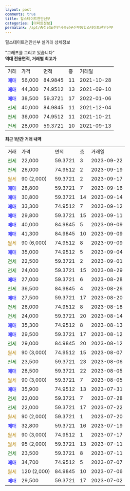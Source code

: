 ```yaml
---
layout: post
comments: true
title: 힐스테이트천안신부
categories: [아파트정보]
permalink: /apt/충청남도천안시동남구신부동힐스테이트천안신부
---
```


힐스테이트천안신부 실거래 상세정보

<script type="text/javascript">
  google.charts.load('current', {'packages':['line', 'corechart']});
  google.charts.setOnLoadCallback(drawChart);

  function drawChart() {
    var data = new google.visualization.DataTable();
    data.addColumn('date', '거래일');
    data.addColumn('number', "매매");
    data.addColumn('number', "전세");
    data.addColumn('number', "전매");

    data.addRows([[new Date(Date.parse("2023-09-22")), null, 22000, null], [new Date(Date.parse("2023-09-19")), null, 26000, null], [new Date(Date.parse("2023-09-17")), null, null, null], [new Date(Date.parse("2023-09-16")), 28800, null, null], [new Date(Date.parse("2023-09-14")), 30800, null, null], [new Date(Date.parse("2023-09-12")), 33300, null, null], [new Date(Date.parse("2023-09-11")), 29800, null, null], [new Date(Date.parse("2023-09-09")), 40000, null, null], [new Date(Date.parse("2023-09-09")), 41300, null, null], [new Date(Date.parse("2023-09-09")), null, null, null], [new Date(Date.parse("2023-09-04")), 35000, null, null], [new Date(Date.parse("2023-09-01")), null, 22500, null], [new Date(Date.parse("2023-08-29")), null, 24000, null], [new Date(Date.parse("2023-08-28")), 27000, null, null], [new Date(Date.parse("2023-08-26")), null, 36500, null], [new Date(Date.parse("2023-08-20")), 27500, null, null], [new Date(Date.parse("2023-08-18")), null, 26000, null], [new Date(Date.parse("2023-08-14")), null, 24000, null], [new Date(Date.parse("2023-08-13")), 35300, null, null], [new Date(Date.parse("2023-08-12")), 29500, null, null], [new Date(Date.parse("2023-08-12")), null, 29000, null], [new Date(Date.parse("2023-08-07")), null, null, null], [new Date(Date.parse("2023-08-06")), null, 23500, null], [new Date(Date.parse("2023-08-05")), 28500, null, null], [new Date(Date.parse("2023-08-05")), null, null, null], [new Date(Date.parse("2023-07-31")), 35900, null, null], [new Date(Date.parse("2023-07-28")), null, 22000, null], [new Date(Date.parse("2023-07-22")), null, 22000, null], [new Date(Date.parse("2023-07-20")), null, null, null], [new Date(Date.parse("2023-07-19")), 32800, null, null], [new Date(Date.parse("2023-07-17")), null, null, null], [new Date(Date.parse("2023-07-11")), null, null, null], [new Date(Date.parse("2023-07-11")), null, 23500, null], [new Date(Date.parse("2023-07-07")), 34700, null, null], [new Date(Date.parse("2023-07-06")), null, null, null], [new Date(Date.parse("2023-07-02")), 29500, null, null]]);

    var options = {
      hAxis: {
        format: 'yyyy/MM/dd'
      },    
      lineWidth: 0,
      pointsVisible: true,    
      title: '최근 1년간 유형별 실거래가 분포',
      legend: { position: 'bottom' }
    };

    var formatter = new google.visualization.NumberFormat({pattern:'###,###'} );
    formatter.format(data, 1);
    formatter.format(data, 2);
    
    setTimeout(function() {
        var chart = new google.visualization.LineChart(document.getElementById('columnchart_material'));
        chart.draw(data, (options));
        document.getElementById('loading').style.display = 'none';
    }, 200);
  }
</script>


<div id="loading" style="z-index:20; display: block; margin-left: 0px">"그래프를 그리고 있습니다"</div>
<div id="columnchart_material" style="width: 95%; margin-left: 0px; display: block"></div>
<!-- contents start -->
<b>역대 전용면적, 거래별 최고가</b>
<table class="sortable">
    <tr>
      <td>거래</td>
      <td>가격</td>
      <td>면적</td>
      <td>층</td>
      <td>거래일</td>
    </tr>
        <tr>
          <td><a style="color: blue">매매</a></td>
          <td>56,000</td>
          <td>84.9845</td>
          <td>11</td>
          <td>2021-10-28</td>
        </tr>            <tr>
          <td><a style="color: blue">매매</a></td>
          <td>44,300</td>
          <td>74.9512</td>
          <td>13</td>
          <td>2021-09-10</td>
        </tr>            <tr>
          <td><a style="color: blue">매매</a></td>
          <td>38,500</td>
          <td>59.3721</td>
          <td>17</td>
          <td>2022-01-06</td>
        </tr>        
        <tr>
              <td><a style="color: darkgreen">전세</a></td>
              <td>40,000</td>
              <td>84.9845</td>
              <td>11</td>
              <td>2021-12-04</td>
            </tr>            <tr>
              <td><a style="color: darkgreen">전세</a></td>
              <td>36,000</td>
              <td>74.9512</td>
              <td>11</td>
              <td>2021-10-21</td>
            </tr>            <tr>
              <td><a style="color: darkgreen">전세</a></td>
              <td>28,000</td>
              <td>59.3721</td>
              <td>10</td>
              <td>2021-09-13</td>
            </tr>        
    
</table>

<b>최근 1년간 거래 내역</b>

<table class="sortable">
    <tr>
      <td>거래</td>
      <td>가격</td>
      <td>면적</td>
      <td>층</td>
      <td>거래일</td>
    </tr>
    <tr>
      <td><a style="color: darkgreen">전세</a></td>
      <td>22,000</td>
      <td>59.3721</td>
      <td>3</td>
      <td>2023-09-22</td>
    </tr>          <tr>
      <td><a style="color: darkgreen">전세</a></td>
      <td>26,000</td>
      <td>74.9512</td>
      <td>2</td>
      <td>2023-09-19</td>
    </tr>          <tr>
      <td><a style="color: darkgoldenrod">월세</a></td>
      <td>90 (2,000)</td>
      <td>59.3721</td>
      <td>2</td>
      <td>2023-09-17</td>
    </tr>          <tr>
      <td><a style="color: blue">매매</a></td>
      <td>28,800</td>
      <td>59.3721</td>
      <td>7</td>
      <td>2023-09-16</td>
    </tr>          <tr>
      <td><a style="color: blue">매매</a></td>
      <td>30,800</td>
      <td>59.3721</td>
      <td>14</td>
      <td>2023-09-14</td>
    </tr>          <tr>
      <td><a style="color: blue">매매</a></td>
      <td>33,300</td>
      <td>74.9512</td>
      <td>7</td>
      <td>2023-09-12</td>
    </tr>          <tr>
      <td><a style="color: blue">매매</a></td>
      <td>29,800</td>
      <td>59.3721</td>
      <td>15</td>
      <td>2023-09-11</td>
    </tr>          <tr>
      <td><a style="color: blue">매매</a></td>
      <td>40,000</td>
      <td>84.9845</td>
      <td>5</td>
      <td>2023-09-09</td>
    </tr>          <tr>
      <td><a style="color: blue">매매</a></td>
      <td>41,300</td>
      <td>84.9845</td>
      <td>10</td>
      <td>2023-09-09</td>
    </tr>          <tr>
      <td><a style="color: darkgoldenrod">월세</a></td>
      <td>90 (6,000)</td>
      <td>74.9512</td>
      <td>8</td>
      <td>2023-09-09</td>
    </tr>          <tr>
      <td><a style="color: blue">매매</a></td>
      <td>35,000</td>
      <td>74.9512</td>
      <td>5</td>
      <td>2023-09-04</td>
    </tr>          <tr>
      <td><a style="color: darkgreen">전세</a></td>
      <td>22,500</td>
      <td>59.3721</td>
      <td>2</td>
      <td>2023-09-01</td>
    </tr>          <tr>
      <td><a style="color: darkgreen">전세</a></td>
      <td>24,000</td>
      <td>59.3721</td>
      <td>15</td>
      <td>2023-08-29</td>
    </tr>          <tr>
      <td><a style="color: blue">매매</a></td>
      <td>27,000</td>
      <td>59.3721</td>
      <td>6</td>
      <td>2023-08-28</td>
    </tr>          <tr>
      <td><a style="color: darkgreen">전세</a></td>
      <td>36,500</td>
      <td>84.9845</td>
      <td>4</td>
      <td>2023-08-26</td>
    </tr>          <tr>
      <td><a style="color: blue">매매</a></td>
      <td>27,500</td>
      <td>59.3721</td>
      <td>17</td>
      <td>2023-08-20</td>
    </tr>          <tr>
      <td><a style="color: darkgreen">전세</a></td>
      <td>26,000</td>
      <td>74.9512</td>
      <td>8</td>
      <td>2023-08-18</td>
    </tr>          <tr>
      <td><a style="color: darkgreen">전세</a></td>
      <td>24,000</td>
      <td>59.3721</td>
      <td>20</td>
      <td>2023-08-14</td>
    </tr>          <tr>
      <td><a style="color: blue">매매</a></td>
      <td>35,300</td>
      <td>74.9512</td>
      <td>8</td>
      <td>2023-08-13</td>
    </tr>          <tr>
      <td><a style="color: blue">매매</a></td>
      <td>29,500</td>
      <td>59.3721</td>
      <td>17</td>
      <td>2023-08-12</td>
    </tr>          <tr>
      <td><a style="color: darkgreen">전세</a></td>
      <td>29,000</td>
      <td>84.9845</td>
      <td>20</td>
      <td>2023-08-12</td>
    </tr>          <tr>
      <td><a style="color: darkgoldenrod">월세</a></td>
      <td>90 (3,000)</td>
      <td>74.9512</td>
      <td>15</td>
      <td>2023-08-07</td>
    </tr>          <tr>
      <td><a style="color: darkgreen">전세</a></td>
      <td>23,500</td>
      <td>59.3721</td>
      <td>23</td>
      <td>2023-08-06</td>
    </tr>          <tr>
      <td><a style="color: blue">매매</a></td>
      <td>28,500</td>
      <td>59.3721</td>
      <td>22</td>
      <td>2023-08-05</td>
    </tr>          <tr>
      <td><a style="color: darkgoldenrod">월세</a></td>
      <td>90 (3,000)</td>
      <td>59.3721</td>
      <td>7</td>
      <td>2023-08-05</td>
    </tr>          <tr>
      <td><a style="color: blue">매매</a></td>
      <td>35,900</td>
      <td>74.9512</td>
      <td>13</td>
      <td>2023-07-31</td>
    </tr>          <tr>
      <td><a style="color: darkgreen">전세</a></td>
      <td>22,000</td>
      <td>59.3721</td>
      <td>7</td>
      <td>2023-07-28</td>
    </tr>          <tr>
      <td><a style="color: darkgreen">전세</a></td>
      <td>22,000</td>
      <td>59.3721</td>
      <td>17</td>
      <td>2023-07-22</td>
    </tr>          <tr>
      <td><a style="color: darkgoldenrod">월세</a></td>
      <td>90 (2,000)</td>
      <td>59.3721</td>
      <td>1</td>
      <td>2023-07-20</td>
    </tr>          <tr>
      <td><a style="color: blue">매매</a></td>
      <td>32,800</td>
      <td>59.3721</td>
      <td>16</td>
      <td>2023-07-19</td>
    </tr>          <tr>
      <td><a style="color: darkgoldenrod">월세</a></td>
      <td>90 (3,000)</td>
      <td>74.9512</td>
      <td>1</td>
      <td>2023-07-17</td>
    </tr>          <tr>
      <td><a style="color: darkgoldenrod">월세</a></td>
      <td>95 (2,000)</td>
      <td>59.3721</td>
      <td>13</td>
      <td>2023-07-11</td>
    </tr>          <tr>
      <td><a style="color: darkgreen">전세</a></td>
      <td>23,500</td>
      <td>59.3721</td>
      <td>8</td>
      <td>2023-07-11</td>
    </tr>          <tr>
      <td><a style="color: blue">매매</a></td>
      <td>34,700</td>
      <td>74.9512</td>
      <td>5</td>
      <td>2023-07-07</td>
    </tr>          <tr>
      <td><a style="color: darkgoldenrod">월세</a></td>
      <td>120 (2,000)</td>
      <td>84.9845</td>
      <td>10</td>
      <td>2023-07-06</td>
    </tr>          <tr>
      <td><a style="color: blue">매매</a></td>
      <td>29,500</td>
      <td>59.3721</td>
      <td>17</td>
      <td>2023-07-02</td>
    </tr>      </table>
<!-- contents end -->    

